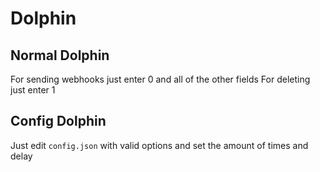 # Dolphin
## Normal Dolphin
For sending webhooks just enter 0 and all of the other fields
For deleting just enter 1
## Config Dolphin
Just edit `config.json` with valid options and set the amount of times and delay
